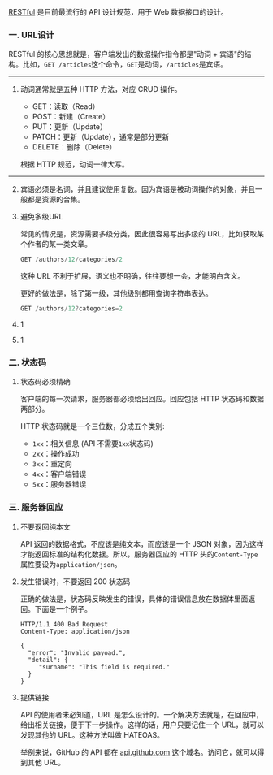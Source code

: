 [RESTful](http://www.ruanyifeng.com/blog/2011/09/restful.html) 是目前最流行的 API 设计规范，用于 Web 数据接口的设计。 



### 一. URL设计

RESTful 的核心思想就是，客户端发出的数据操作指令都是"动词 + 宾语"的结构。比如，`GET /articles`这个命令，`GET`是动词，`/articles`是宾语。 

------

1. 动词通常就是五种 HTTP 方法，对应 CRUD 操作。 

   - GET：读取（Read）
   - POST：新建（Create）
   - PUT：更新（Update）
   - PATCH：更新（Update），通常是部分更新
   - DELETE：删除（Delete）

   根据 HTTP 规范，动词一律大写。 

------

2. 宾语必须是名词，并且建议使用复数。因为宾语是被动词操作的对象，并且一般都是资源的合集。

3. 避免多级URL

   常见的情况是，资源需要多级分类，因此很容易写出多级的 URL，比如获取某个作者的某一类文章。 

   ```javascript
   GET /authors/12/categories/2
   ```

   这种 URL 不利于扩展，语义也不明确，往往要想一会，才能明白含义。 

   更好的做法是，除了第一级，其他级别都用查询字符串表达。 

   ```javascript
   GET /authors/12?categories=2
   ```

4. 1

5. 1

### 二. 状态码

1. 状态码必须精确

   客户端的每一次请求，服务器都必须给出回应。回应包括 HTTP 状态码和数据两部分。

   HTTP 状态码就是一个三位数，分成五个类别:

   - `1xx`：相关信息 (API 不需要`1xx`状态码)
   - `2xx`：操作成功
   - `3xx`：重定向
   - `4xx`：客户端错误
   - `5xx`：服务器错误

### 三. 服务器回应

1. 不要返回纯本文

   API 返回的数据格式，不应该是纯文本，而应该是一个 JSON 对象，因为这样才能返回标准的结构化数据。所以，服务器回应的 HTTP 头的`Content-Type`属性要设为`application/json`。 

2. 发生错误时，不要返回 200 状态码

   正确的做法是，状态码反映发生的错误，具体的错误信息放在数据体里面返回。下面是一个例子。 

   ```
   HTTP/1.1 400 Bad Request
   Content-Type: application/json
   
   {
     "error": "Invalid payoad.",
     "detail": {
        "surname": "This field is required."
     }
   }
   ```

3. 提供链接

   API 的使用者未必知道，URL 是怎么设计的。一个解决方法就是，在回应中，给出相关链接，便于下一步操作。这样的话，用户只要记住一个 URL，就可以发现其他的 URL。这种方法叫做 HATEOAS。 

   举例来说，GitHub 的 API 都在 [api.github.com](https://api.github.com/) 这个域名。访问它，就可以得到其他 URL。 